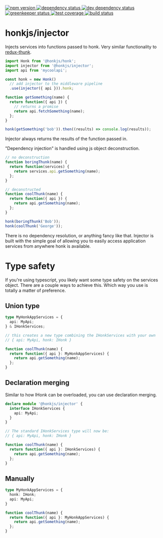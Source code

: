 <div>
  <!-- npm -->
  <a href="https://www.npmjs.com/package/@honkjs/injector">
    <img src="https://img.shields.io/npm/v/@honkjs/injector.svg?style=flat-square" alt="npm version" />
  </a>
  <!--  dependencies -->
  <a href="https://david-dm.org/honkjs/injector">
    <img src="https://david-dm.org/honkjs/injector.svg?style=flat-square" alt="dependency status" />
  </a>
  <!-- dev dependencies  -->
  <a href="https://david-dm.org/honkjs/injector&type=dev">
    <img src="https://david-dm.org/honkjs/injector/dev-status.svg?style=flat-square" alt="dev dependency status" />
  </a>
  <!-- greenkeeper -->
  <a href="https://greenkeeper.io/">
    <img src="https://badges.greenkeeper.io/honkjs/injector.svg" alt="greenkeeper status" />
  </a>
  <!-- coverage -->
  <a href="https://codecov.io/github/honkjs/injector">
    <img src="https://img.shields.io/codecov/c/github/honkjs/injector/master.svg?style=flat-square" alt="test coverage" />
  </a>
  <!-- build -->
  <a href="https://travis-ci.org/honkjs/injector">
    <img src="https://img.shields.io/travis/honkjs/injector/master.svg?style=flat-square" alt="build status" />
  </a>
</div>

# honkjs/injector

Injects services into functions passed to honk. Very similar functionality to [redux-thunk](https://github.com/reduxjs/redux-thunk).

```js
import Honk from '@honkjs/honk';
import injector from '@honkjs/injector';
import api from 'mycoolapi';

const honk = new Honk()
  // add injector to the middleware pipeline
  .use(injector({ api })).honk;

function getSomething(name) {
  return function({ api }) {
    // returns a promise
    return api.fetchSomething(name);
  };
}

honk(getSomething('bob')).then((results) => console.log(results));
```

Injector always returns the results of the function passed in.

"Dependency injection" is handled using js object deconstruction.

```js
// no deconstruction
function boringThunk(name) {
  return function(services) {
    return services.api.getSomething(name);
  };
}

// deconstructed
function coolThunk(name) {
  return function({ api }) {
    return api.getSomething(name);
  };
}

honk(boringThunk('Bob'));
honk(coolThunk('George'));
```

There is no dependency resolution, or anything fancy like that. Injector is built with the simple goal of allowing you to easily access application services from anywhere honk is available.

# Type safety

If you're using typescript, you likely want some type safety on the services object. There are a couple ways to achieve this. Which way you use is totally a matter of preference.

## Union type

```ts
type MyHonkAppServices = {
  api: MyApi;
} & IHonkServices;

// this creates a new type combining the IHonkServices with your own
// { api: MyApi, honk: IHonk }

function coolThunk(name) {
  return function({ api }: MyHonkAppServices) {
    return api.getSomething(name);
  };
}
```

## Declaration merging

Similar to how IHonk can be overloaded, you can use declaration merging.

```ts
declare module '@honkjs/injector' {
  interface IHonkServices {
    api: MyApi;
  }
}

// The standard IHonkServices type will now be:
// { api: MyApi, honk: IHonk }

function coolThunk(name) {
  return function({ api }: IHonkServices) {
    return api.getSomething(name);
  };
}
```

## Manually

```ts
type MyHonkAppServices = {
  honk: IHonk;
  api: MyApi;
}

function coolThunk(name) {
  return function({ api }: MyHonkAppServices) {
    return api.getSomething(name);
  };
}
```
